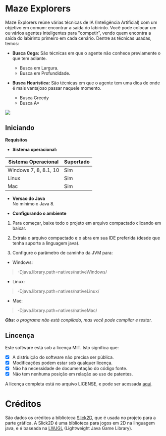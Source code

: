 # Maze Explorers

Maze Explorers reúne várias técnicas de IA (Inteligência Artificial) 
com um objetivo em comum: encontrar a saída do labirinto.
Você pode colocar um ou vários agentes inteligentes para "competir", vendo quem encontra a saída 
do labirinto primeiro em cada cenário.
Dentre as técnicas usadas, temos:
- **Busca Cega:** São técnicas em que o agente não conhece previamente o que tem adiante.
	- Busca em Largura.
	- Busca em Profundidade.
	
- **Busca Heurística:** São  técnicas em que o agente tem uma dica de onde é mais vantajoso passar naquele momento.
	- Busca Greedy
	- Busca A*

![](https://imageshack.com/i/pnc6YM3Fp)

## Iniciando

**Requisitos**

- **Sistema operacional:**

| Sistema Operacional   | Suportado |
|-----------------------|-----------|
| Windows 7, 8, 8.1, 10 | Sim       |
| Linux                 | Sim |
| Mac                   | Sim |

- **Versao do Java**  
No mínimo o Java 8.

- **Configurando o ambiente**
1. Para começar, baixe todo o projeto em arquivo
compactado clicando em baixar. 

2. Extraia o arquivo compactado e o abra em 
sua IDE preferida (desde que tenha suporte a 
linguagem  java).

3. Configure o parâmetro de caminho da JVM
para:
- Windows: 
> -Djava.library.path=natives/nativeWindows/

- Linux:
> -Djava.library.path=natives/nativeLinux/

- Mac:
> -Djava.library.path=natives/nativeMac/

_**Obs:** o programa não está conpilado,
mas você pode compilar e testar._

## Lincença
Este software está sob a licença MIT. Isto significa que:
- [x] A distriuição do software não precisa ser pública.
- [x] Modificações podem estar sob qualquer licença.
- [x] Não há necessidade de documentação do código fonte.
- [x] Não tem nenhuma posição em relação ao uso de patentes.

A licença completa está no arquivo LICENSE, e pode ser acessada [aqui](https://github.com/LucasDeCarvalhoBarbosa/MazeExplorers/blob/master/LICENSE).
# Créditos
São dados os créditos a biblioteca [Slick2D](http://slick.ninjacave.com/), 
que é usada no projeto para a parte gráfica. A Slick2D é uma biblioteca para jogos em 2D
na linguagem java, e é baseada na [LWJGL](https://www.lwjgl.org/) (Lightweight Java Game Library).
